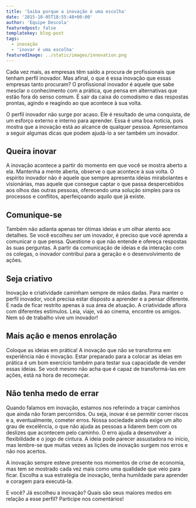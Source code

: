 ```yaml
---
title: 'Saiba porque a inovação é uma escolha'
date: '2015-10-05T18:55:48+00:00'
author: 'Equipe Descola'
featuredpost: false
templatekey: blog-post
tags:
  - inovação
  - 'inovar é uma escolha'
featuredImage: ../static/images/innovation.png
---
```


Cada vez mais, as empresas têm saído a procura de profissionais que tenham perfil inovador. Mas afinal, o que é essa inovação que essas empresas tanto procuram? O profissional inovador é aquele que sabe mesclar o conhecimento com a prática, que pensa em alternativas que estão fora do senso comum. É sair da caixa do comodismo e das respostas prontas, agindo e reagindo ao que acontece à sua volta.

O perfil inovador não surge por acaso. Ele é resultado de uma conquista, de um esforço externo e interno para aprender. Essa é uma boa notícia, pois mostra que a inovação está ao alcance de qualquer pessoa. Apresentamos a seguir algumas dicas que podem ajudá-lo a ser também um inovador.

## **Queira inovar**

A inovação acontece a partir do momento em que você se mostra aberto a ela. Mantenha a mente aberta, observe o que acontece à sua volta. O espírito inovador não é aquele que sempre apresenta ideias mirabolantes e visionárias, mas aquele que consegue captar o que passa despercebidos aos olhos das outras pessoas, oferecendo uma solução simples para os processos e conflitos, aperfeiçoando aquilo que já existe.

## **Comunique-se**

Também não adianta apenas ter ótimas ideias e um olhar atento aos detalhes. Se você escolheu ser um inovador, é preciso que você aprenda a comunicar o que pensa. Questione o que não entende e ofereça respostas às suas perguntas. A partir da comunicação de ideias e da interação com os colegas, o inovador contribui para a geração e o desenvolvimento de ações.

## **Seja criativo**

Inovação e criatividade caminham sempre de mãos dadas. Para manter o perfil inovador, você precisa estar disposto a aprender e a pensar diferente. E nada de ficar restrito apenas à sua área de atuação. A criatividade aflora com diferentes estímulos. Leia, viaje, vá ao cinema, encontre os amigos. Nem só de trabalho vive um inovador!

## **Mais ação e menos enrolação**

Coloque as ideias em prática! A inovação que não se transforma em experiência não é inovação. Estar preparado para a colocar as ideias em prática é um bom exercício também para testar sua capacidade de vender essas ideias. Se você mesmo não acha que é capaz de transformá-las em ações, está na hora de recomeçar.

## **Não tenha medo de errar**

Quando falamos em inovação, estamos nos referindo a traçar caminhos que ainda não foram percorridos. Ou seja, inovar é se permitir correr riscos e a, eventualmente, cometer erros. Nossa sociedade ainda exige um alto grau de excelência, o que não ajuda as pessoas a lidarem bem com os deslizes que acontecem pelo caminho. O erro ajuda a desenvolver a flexibilidade e o jogo de cintura. A ideia pode parecer assustadora no início, mas lembre-se que muitas vezes as lições de inovação surgem nos erros e não nos acertos.

A inovação sempre esteve presente nos momentos de crise de economia, mas tem se mostrado cada vez mais como uma qualidade que veio para ficar. Escolha a sua estratégia de inovação, tenha humildade para aprender e coragem para executá-la.

E você? Já escolheu a inovação? Quais são seus maiores medos em relação a esse perfil? Participe nos comentários!
